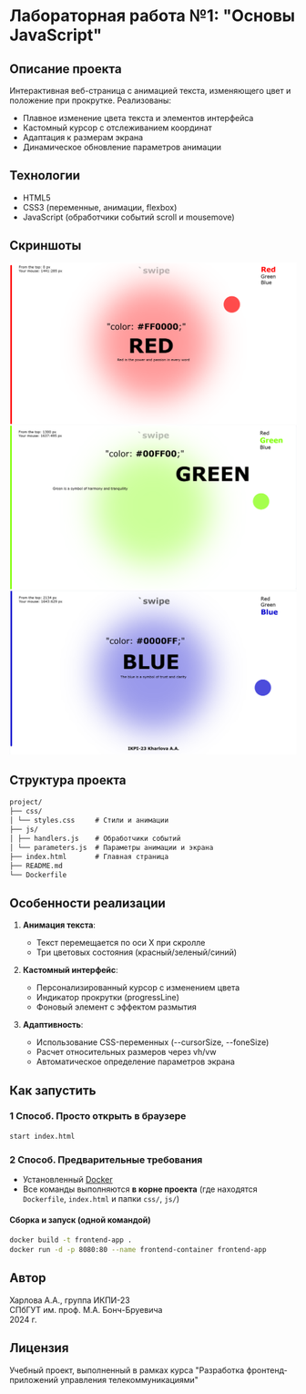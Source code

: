 # Лабораторная работа №1: "Основы JavaScript"

## Описание проекта

Интерактивная веб-страница с анимацией текста, изменяющего цвет и положение при прокрутке. Реализованы:

- Плавное изменение цвета текста и элементов интерфейса
- Кастомный курсор с отслеживанием координат
- Адаптация к размерам экрана
- Динамическое обновление параметров анимации

## Технологии

- HTML5
- CSS3       (переменные, анимации, flexbox)
- JavaScript (обработчики событий scroll и mousemove)

## Скриншоты
![Скрин_1](screenshots/red.png)
![Скрин_2](screenshots/green.png)
![Скрин_3](screenshots/blue.png)

## Структура проекта

```
project/
├── css/
│ └── styles.css     # Стили и анимации
├── js/
│ ├── handlers.js    # Обработчики событий
│ └── parameters.js  # Параметры анимации и экрана
├── index.html       # Главная страница
├── README.md 
└── Dockerfile
```

## Особенности реализации

1. **Анимация текста**:
    - Текст перемещается по оси X при скролле
    - Три цветовых состояния (красный/зеленый/синий)

2. **Кастомный интерфейс**:
    - Персонализированный курсор с изменением цвета
    - Индикатор прокрутки (progressLine)
    - Фоновый элемент с эффектом размытия

3. **Адаптивность**:
    - Использование CSS-переменных (--cursorSize, --foneSize)
    - Расчет относительных размеров через vh/vw
    - Автоматическое определение параметров экрана

## Как запустить

### 1 Способ. Просто открыть в браузере

```bash
start index.html 
```

### 2 Способ. Предварительные требования

- Установленный [Docker](https://docs.docker.com/get-docker/)
- Все команды выполняются **в корне проекта** (где находятся `Dockerfile`, `index.html` и папки `css/`, `js/`)

#### Сборка и запуск (одной командой)

```bash
docker build -t frontend-app .
docker run -d -p 8080:80 --name frontend-container frontend-app
```

## Автор

Харлова А.А., группа ИКПИ-23  
СПбГУТ им. проф. М.А. Бонч-Бруевича  
2024 г.

## Лицензия

Учебный проект, выполненный в рамках курса "Разработка фронтенд-приложений управления телекоммуникациями"
